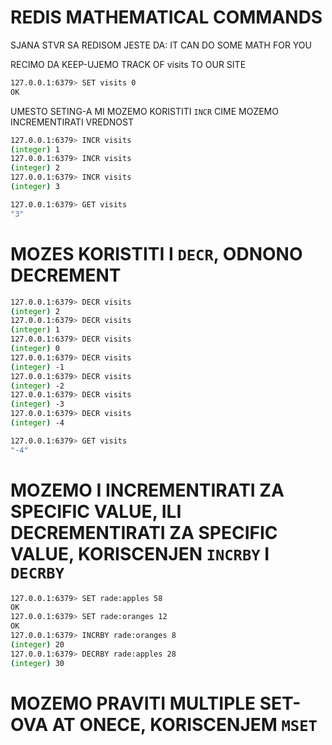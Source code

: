 # REDIS MATHEMATICAL COMMANDS

SJANA STVR SA REDISOM JESTE DA: IT CAN DO SOME MATH FOR YOU

RECIMO DA KEEP-UJEMO TRACK OF visits TO OUR SITE

```zsh
127.0.0.1:6379> SET visits 0
OK
```

UMESTO SETING-A MI MOZEMO KORISTITI `INCR` CIME MOZEMO INCREMENTIRATI VREDNOST

```zsh
127.0.0.1:6379> INCR visits
(integer) 1
127.0.0.1:6379> INCR visits
(integer) 2
127.0.0.1:6379> INCR visits
(integer) 3
```

```zsh
127.0.0.1:6379> GET visits
"3"
```

# MOZES KORISTITI I `DECR`, ODNONO DECREMENT

```zsh
127.0.0.1:6379> DECR visits
(integer) 2
127.0.0.1:6379> DECR visits
(integer) 1
127.0.0.1:6379> DECR visits
(integer) 0
127.0.0.1:6379> DECR visits
(integer) -1
127.0.0.1:6379> DECR visits
(integer) -2
127.0.0.1:6379> DECR visits
(integer) -3
127.0.0.1:6379> DECR visits
(integer) -4
```

```zsh
127.0.0.1:6379> GET visits
"-4"
```

# MOZEMO I INCREMENTIRATI ZA SPECIFIC VALUE, ILI DECREMENTIRATI ZA SPECIFIC VALUE, KORISCENJEN `INCRBY` I `DECRBY`

```zsh
127.0.0.1:6379> SET rade:apples 58
OK
127.0.0.1:6379> SET rade:oranges 12
OK
127.0.0.1:6379> INCRBY rade:oranges 8
(integer) 20
127.0.0.1:6379> DECRBY rade:apples 28
(integer) 30
```

# MOZEMO PRAVITI MULTIPLE SET-OVA AT ONECE, KORISCENJEM `MSET`

